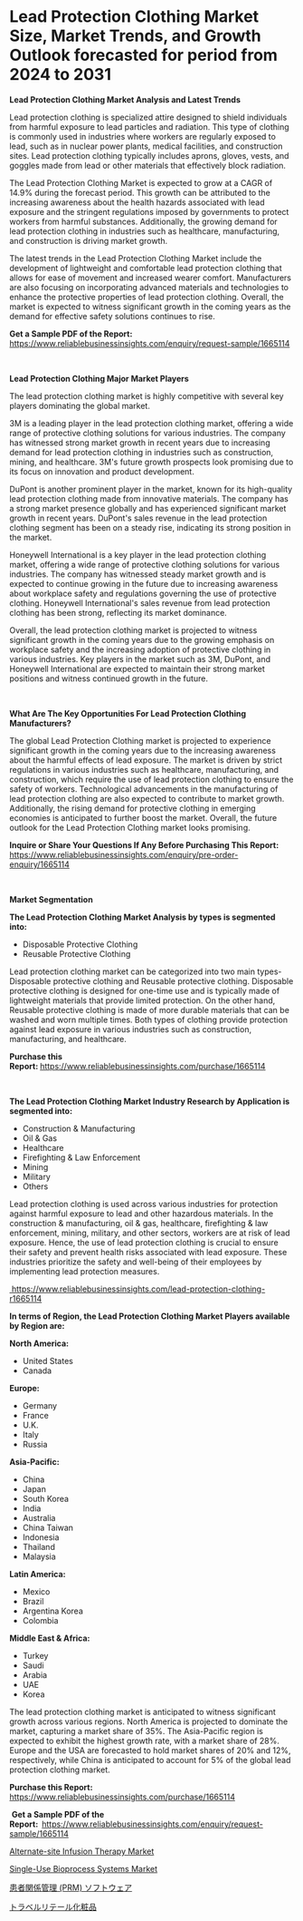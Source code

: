 <p><h1>Lead Protection Clothing Market Size, Market Trends, and Growth Outlook forecasted for period from 2024 to 2031</h1></p><p><strong>Lead Protection Clothing Market Analysis and Latest Trends</strong></p>
<p><p>Lead protection clothing is specialized attire designed to shield individuals from harmful exposure to lead particles and radiation. This type of clothing is commonly used in industries where workers are regularly exposed to lead, such as in nuclear power plants, medical facilities, and construction sites. Lead protection clothing typically includes aprons, gloves, vests, and goggles made from lead or other materials that effectively block radiation.</p><p>The Lead Protection Clothing Market is expected to grow at a CAGR of 14.9% during the forecast period. This growth can be attributed to the increasing awareness about the health hazards associated with lead exposure and the stringent regulations imposed by governments to protect workers from harmful substances. Additionally, the growing demand for lead protection clothing in industries such as healthcare, manufacturing, and construction is driving market growth.</p><p>The latest trends in the Lead Protection Clothing Market include the development of lightweight and comfortable lead protection clothing that allows for ease of movement and increased wearer comfort. Manufacturers are also focusing on incorporating advanced materials and technologies to enhance the protective properties of lead protection clothing. Overall, the market is expected to witness significant growth in the coming years as the demand for effective safety solutions continues to rise.</p></p>
<p><strong>Get a Sample PDF of the Report:&nbsp;</strong> <a href="https://www.reliablebusinessinsights.com/enquiry/request-sample/1665114">https://www.reliablebusinessinsights.com/enquiry/request-sample/1665114</a></p>
<p>&nbsp;</p>
<p><strong>Lead Protection Clothing Major Market Players</strong></p>
<p><p>The lead protection clothing market is highly competitive with several key players dominating the global market. </p><p>3M is a leading player in the lead protection clothing market, offering a wide range of protective clothing solutions for various industries. The company has witnessed strong market growth in recent years due to increasing demand for lead protection clothing in industries such as construction, mining, and healthcare. 3M's future growth prospects look promising due to its focus on innovation and product development.</p><p>DuPont is another prominent player in the market, known for its high-quality lead protection clothing made from innovative materials. The company has a strong market presence globally and has experienced significant market growth in recent years. DuPont's sales revenue in the lead protection clothing segment has been on a steady rise, indicating its strong position in the market.</p><p>Honeywell International is a key player in the lead protection clothing market, offering a wide range of protective clothing solutions for various industries. The company has witnessed steady market growth and is expected to continue growing in the future due to increasing awareness about workplace safety and regulations governing the use of protective clothing. Honeywell International's sales revenue from lead protection clothing has been strong, reflecting its market dominance.</p><p>Overall, the lead protection clothing market is projected to witness significant growth in the coming years due to the growing emphasis on workplace safety and the increasing adoption of protective clothing in various industries. Key players in the market such as 3M, DuPont, and Honeywell International are expected to maintain their strong market positions and witness continued growth in the future.</p></p>
<p>&nbsp;</p>
<p><strong>What Are The Key Opportunities For Lead Protection Clothing Manufacturers?</strong></p>
<p><p>The global Lead Protection Clothing market is projected to experience significant growth in the coming years due to the increasing awareness about the harmful effects of lead exposure. The market is driven by strict regulations in various industries such as healthcare, manufacturing, and construction, which require the use of lead protection clothing to ensure the safety of workers. Technological advancements in the manufacturing of lead protection clothing are also expected to contribute to market growth. Additionally, the rising demand for protective clothing in emerging economies is anticipated to further boost the market. Overall, the future outlook for the Lead Protection Clothing market looks promising.</p></p>
<p><strong>Inquire or Share Your Questions If Any Before Purchasing This Report:</strong> <a href="https://www.reliablebusinessinsights.com/enquiry/pre-order-enquiry/1665114">https://www.reliablebusinessinsights.com/enquiry/pre-order-enquiry/1665114</a></p>
<p>&nbsp;</p>
<p><strong>Market Segmentation</strong></p>
<p><strong>The Lead Protection Clothing Market Analysis by types is segmented into:</strong></p>
<p><ul><li>Disposable Protective Clothing</li><li>Reusable Protective Clothing</li></ul></p>
<p><p>Lead protection clothing market can be categorized into two main types- Disposable protective clothing and Reusable protective clothing. Disposable protective clothing is designed for one-time use and is typically made of lightweight materials that provide limited protection. On the other hand, Reusable protective clothing is made of more durable materials that can be washed and worn multiple times. Both types of clothing provide protection against lead exposure in various industries such as construction, manufacturing, and healthcare.</p></p>
<p><strong>Purchase this Report:&nbsp;</strong><a href="https://www.reliablebusinessinsights.com/purchase/1665114">https://www.reliablebusinessinsights.com/purchase/1665114</a></p>
<p>&nbsp;</p>
<p><strong>The Lead Protection Clothing Market Industry Research by Application is segmented into:</strong></p>
<p><ul><li>Construction & Manufacturing</li><li>Oil & Gas</li><li>Healthcare</li><li>Firefighting & Law Enforcement</li><li>Mining</li><li>Military</li><li>Others</li></ul></p>
<p><p>Lead protection clothing is used across various industries for protection against harmful exposure to lead and other hazardous materials. In the construction & manufacturing, oil & gas, healthcare, firefighting & law enforcement, mining, military, and other sectors, workers are at risk of lead exposure. Hence, the use of lead protection clothing is crucial to ensure their safety and prevent health risks associated with lead exposure. These industries prioritize the safety and well-being of their employees by implementing lead protection measures.</p></p>
<p><a href="https://www.reliablebusinessinsights.com/lead-protection-clothing-r1665114">&nbsp;https://www.reliablebusinessinsights.com/lead-protection-clothing-r1665114</a></p>
<p><strong>In terms of Region, the Lead Protection Clothing Market Players available by Region are:</strong></p>
<p>
    <p> <strong> North America: </strong>
        <ul>
            <li>United States</li>
            <li>Canada</li>
        </ul>
        </p> 
    <p> <strong> Europe: </strong>
        <ul>
            <li>Germany</li>
            <li>France</li>
            <li>U.K.</li>
            <li>Italy</li>
            <li>Russia</li>
        </ul>
        </p> 
    <p> <strong> Asia-Pacific: </strong>
        <ul>
            <li>China</li>
            <li>Japan</li>
            <li>South Korea</li>
            <li>India</li>
            <li>Australia</li>
            <li>China Taiwan</li>
            <li>Indonesia</li>
            <li>Thailand</li>
            <li>Malaysia</li>
        </ul>
        </p> 
    <p> <strong> Latin America: </strong>
        <ul>
            <li>Mexico</li>
            <li>Brazil</li>
            <li>Argentina Korea</li>
            <li>Colombia</li>
        </ul>
        </p> 
    <p> <strong> Middle East & Africa: </strong>
        <ul>
            <li>Turkey</li>
            <li>Saudi</li>
            <li>Arabia</li>
            <li>UAE</li>
            <li>Korea</li>
        </ul>
    </p>
    </p>
<p><p>The lead protection clothing market is anticipated to witness significant growth across various regions. North America is projected to dominate the market, capturing a market share of 35%. The Asia-Pacific region is expected to exhibit the highest growth rate, with a market share of 28%. Europe and the USA are forecasted to hold market shares of 20% and 12%, respectively, while China is anticipated to account for 5% of the global lead protection clothing market.</p></p>
<p><strong>Purchase this Report: </strong><a href="https://www.reliablebusinessinsights.com/purchase/1665114">https://www.reliablebusinessinsights.com/purchase/1665114</a></p>
<p>&nbsp;<strong>Get a Sample PDF of the Report:&nbsp;&nbsp;</strong><a href="https://www.reliablebusinessinsights.com/enquiry/request-sample/1665114">https://www.reliablebusinessinsights.com/enquiry/request-sample/1665114</a></p>
<p><strong></strong></p>
<p><p><a href="https://github.com/mbisetmhermsr/Market-Research-Report-List-3/blob/main/alternate-site-infusion-therapy-market.md">Alternate-site Infusion Therapy Market</a></p><p><a href="https://github.com/cameroneffertz/Market-Research-Report-List-1/blob/main/single-use-bioprocess-systems-market.md">Single-Use Bioprocess Systems Market</a></p><p><a href="https://github.com/LenoraKris2023/Market-Research-Report-List-1/blob/main/3547090171987.md">患者関係管理 (PRM) ソフトウェア</a></p><p><a href="https://github.com/JoanaNitzsche/Market-Research-Report-List-1/blob/main/1645325171988.md">トラベルリテール化粧品</a></p></p>